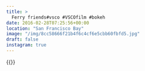 ```yaml
---
title: >
  Ferry friends#vsco #VSCOfilm #bokeh
date: 2016-02-28T07:25:56+00:00
location: "San Francisco Bay"
image: "/img/8cc58666f21b4f6c4cf6e5cbb60fbfd5.jpg"
draft: false
instagram: true
---
```


{{<photo src="/img/8cc58666f21b4f6c4cf6e5cbb60fbfd5.jpg">}}
